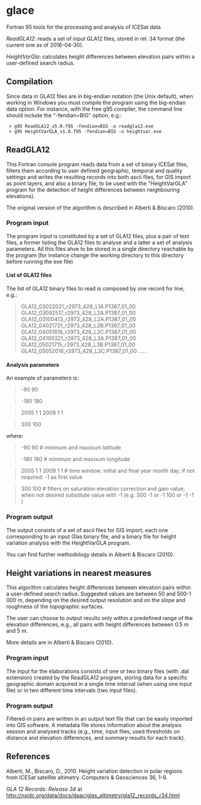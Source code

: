 # glace

Fortran 95 tools for the processing and analysis of ICESat data

*ReadGLA12*: reads a set of input GLA12 files, stored in rel. 34 format (the current one as of 2016-04-30).

*HeightVarGla*: calculates height differences between elevation pairs within a user-defined search radius. 


## Compilation

Since data in GLA12 files are in big-endian notation (the Unix default), when working in Windows you must compile the program using the big-endian data option. 
For instance, with the free g95 compiler, the command line should include the "-fendian=BIG" option, e.g.: 

```
 > g95 ReadGLA12_v5.0.f95 -fendian=BIG -o readgla12.exe
 > g95 HeightVarGLA_v1.0.f95 -fendian=BIG -o heightvar.exe
```

## ReadGLA12

This Fortran console program reads data from a set of binary ICESat files, filters them according to user defined geographic, temporal and quality settings and writes the resulting records into both ascii files, for GIS import as point layers, and also a binary file, to be used with the "HeightVarGLA" program for the detection of height differences between neighbouring elevations).

The original version of the algorithm is described in Alberti & Biscaro (2010).

### Program input

The program input is constituted by a set of GLA12 files, plus a pair of text files, a former listing the GLA12 files to analyse and a latter a set of analysis parameters. All this files ahve to be stored in a single directory reachable by the program (for instance change the working directory to this directory before running the exe file)

#### List of GLA12 files

The list of GLA12 binary files to read is composed by one record for line, e.g.: 

> GLA12_03022021_r2973_428_L1A.P1387_01_00 
> GLA12_03092517_r2973_428_L2A.P1387_01_00 
> GLA12_03100413_r2973_428_L2A.P1387_01_00 
> GLA12_04021721_r2973_428_L2B.P1387_01_00 
> GLA12_04051816_r2973_428_L2C.P1387_01_00 
> GLA12_04100321_r2973_428_L3A.P1387_01_00 
> GLA12_05021715_r2973_428_L3B.P1387_01_00 
> GLA12_05052016_r2973_428_L3C.P1387_01_00 
> ......


#### Analysis parameters

An example of parameters is:

> -90 90

> -180 180

> 2005 1 1 2009 1 1

> 300 100

where: 

> -90 90 # minimum and maxixum latitude

> -180 180 # minimum and maxixum longitude

> 2005 1 1 2009 1 1 # time window: initial and final year month day; if not required: -1 as first value

> 300 100 # filters on saturation elevation correction and gain value; when not desired substitute value with -1 (e.g. 300 -1 or -1 100 or -1 -1 ) 


### Program output

The output consists of a set of ascii files for GIS import, each one corresponding to an input Glas binary file, and a binary file for height variation analysis with the HeightVarGLA program. 

You can find further methodology details in Alberti & Biscaro (2010).

## Height variations in nearest measures

This algorithm calculates height differences between elevation pairs within a user-defined search radius. Suggested values are between 50 and 500-1 000 m, depending on the desired output resolution and on the slope and roughness of the topographic surfaces.

The user can choose to output results only within a predefined range of the elevation differences, e.g., all pairs with height differences between 0.5 m and 5 m. 

More details are in Alberti & Biscaro (2010).

### Program input	
			
The input for the elaborations consists of one or two binary files (with .dat extension) created by the ReadGLA12 program, storing data for a specific geographic domain acquired in a single time interval (when using one input file) or in two different time intervals (two input files). 

### Program output	

Filtered-in pairs are written in an output text file that can be easily imported into GIS software. A metadata file stores information about the analysis session and analysed tracks (e.g., time, input files, used thresholds on distance and elevation differences, and summary results for each track). 

## References

Alberti, M., Biscaro, D., 2010. Height variation detection in polar regions from ICESat satellite altimetry. Computers & Geosciences 36, 1-9.

<i>GLA 12 Records: Release 34</i> at <a href="http://nsidc.org/data/docs/daac/glas_altimetry/gla12_records_r34.html">http://nsidc.org/data/docs/daac/glas_altimetry/gla12_records_r34.html</a>


